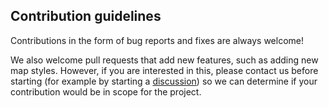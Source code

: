 ## Contribution guidelines

Contributions in the form of bug reports and fixes are always welcome!

We also welcome pull requests that add new features, such as adding new map styles. However, if you are interested in this, please contact us before starting (for example by starting a [discussion](https://github.com/tue-alga/cartocrow/discussions)) so we can determine if your contribution would be in scope for the project.
